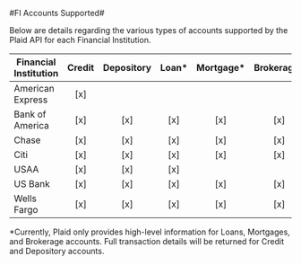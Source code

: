 #FI Accounts Supported#

Below are details regarding the various types of accounts supported by the Plaid API for each Financial Institution.

| Financial Institution | Credit             | Depository         | Loan*              | Mortgage*          | Brokerage*         |
| --------------------- | :----------------: | :----------------: | :----------------: | :----------------: | :----------------: |
| American Express      | [x]                |                    |                    |                    |                    |
| Bank of America       | [x]                | [x]                | [x]                | [x]                | [x]                |
| Chase                 | [x]                | [x]                | [x]                | [x]                | [x]                |
| Citi                  | [x]                | [x]                | [x]                | [x]                | [x]                |
| USAA                  | [x]                | [x]                | [x]                |                    |                    |
| US Bank               | [x]                | [x]                | [x]                | [x]                | [x]                |
| Wells Fargo           | [x]                | [x]                | [x]                | [x]                | [x]                |

*Currently, Plaid only provides high-level information for Loans, Mortgages, and Brokerage accounts. Full transaction details will be returned for Credit and Depository accounts.
